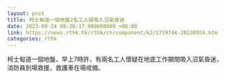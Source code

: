 ```yaml
---
layout: post
title: 柯士甸道一個地盤2名工人疑吸入沼氣昏迷
date: 2023-09-24 08:28:17.000000000 +08:00
link: https://news.rthk.hk/rthk/ch/component/k2/1719748-20230924.htm
categories: rthk
---
```


柯士甸道一個地盤，早上7時許，有兩名工人懷疑在地底工作期間吸入沼氣昏迷，消防員到場救援，救護車在場戒備。
